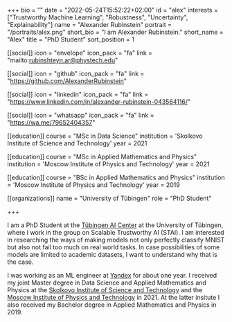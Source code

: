 +++
bio = ""
date = "2022-05-24T15:52:22+02:00"
id = "alex"
interests = ["Trustworthy Machine Learning", "Robustness", "Uncertainty", "Explainability"]
name = "Alexander Rubinstein"
portrait = "/portraits/alex.png"
short_bio = "I am Alexander Rubinstein."
short_name = "Alex"
title = "PhD Student"
sort_position = 1

[[social]]
    icon = "envelope"
    icon_pack = "fa"
    link = "mailto:rubinshteyn.ar@phystech.edu"

[[social]]
    icon = "github"
    icon_pack = "fa"
    link = "https://github.com/AlexanderRubinstein"

[[social]]
    icon = "linkedin"
    icon_pack = "fa"
    link = "https://www.linkedin.com/in/alexander-rubinstein-043564116/"

[[social]]
    icon = "whatsapp"
    icon_pack = "fa"
    link = "https://wa.me/79652404357"

[[education]]
    course = "MSc in Data Science"
    institution = 'Skolkovo Institute of Science and Technology'
    year = 2021

[[education]]
    course = "MSc in Applied Mathematics and Physics"
    institution = 'Moscow Institute of Physics and Technology'
    year = 2021

[[education]]
    course = "BSc in Applied Mathematics and Physics"
    institution = 'Moscow Institute of Physics and Technology'
    year = 2019

[[organizations]]
    name = "University of Tübingen"
    role = "PhD Student"

+++

I am a PhD Student at the [Tübingen AI Center](https://tuebingen.ai/) at the University of Tübingen, where I work in the group on Scalable Trustworthy AI (STAI). I am interested in researching the ways of making models not only perfectly classify MNIST but also not fail too much on real world tasks. In case possibilities of some models are limited to academic datasets, I want to understand why that is the case.

I was working as an ML engineer at [Yandex](https://yandex.com/company) for about one year. I received my joint Master degree in Data Science and Applied Mathematics and Physics at the [Skolkovo Institute of Science and Technology](https://www.skoltech.ru/en/) and the [Moscow Institute of Physics and Technology](https://mipt.ru/english/) in 2021. At the latter insitute I also received my Bachelor degree in Applied Mathematics and Physics in 2019.
